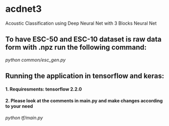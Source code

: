 # acdnet3
Acoustic Classification using Deep Neural Net with 3 Blocks Neural Net

## To have ESC-50 and ESC-10 dataset is raw data form with .npz run the following command:
_python common/esc_gen.py_

## Running the application in tensorflow and keras:
#### 1. Requiresments: tensorflow 2.2.0
#### 2. Please look at the comments in main.py and make changes according to your need
_python tf/main.py_
